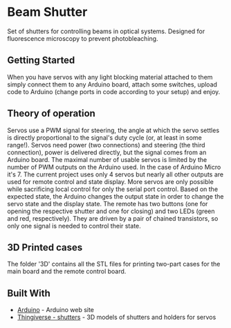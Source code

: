 # Beam Shutter

Set of shutters for controlling beams in optical systems. Designed for fluorescence microscopy to prevent photobleaching.

## Getting Started

When you have servos with any light blocking material attached to them simply connect them to any Arduino board, attach some switches, upload code to Arduino (change ports in code according to your setup) and enjoy.

## Theory of operation

Servos use a PWM signal for steering, the angle at which the servo settles is directly proportional to the signal's duty cycle (or, at least in some range!). Servos need power (two connections) and steering (the third connection), power is delivered directly, but the signal comes from an Arduino board. The maximal number of usable servos is limited by the number of PWM outputs on the Arduino used. In the case of Arduino Micro it's 7. The current project uses only 4 servos but nearly all other outputs are used for remote control and state display. More servos are only possible while sacrificing local control for only the serial port control.
Based on the expected state, the Arduino changes the output state in order to change the servo state and the display state. The remote has two buttons (one for opening the respective shutter and one for closing) and two LEDs (green and red, respectively). They are driven by a pair of chained transistors, so only one signal is needed to control their state.

## 3D Printed cases

The folder '3D' contains all the STL files for printing two-part cases for the main board and the remote control board.

## Built With

* [Arduino](https://www.arduino.cc/) - Arduino web site
* [Thingiverse - shutters](https://www.thingiverse.com/thing:1767151) - 3D models of shutters and holders for servos
